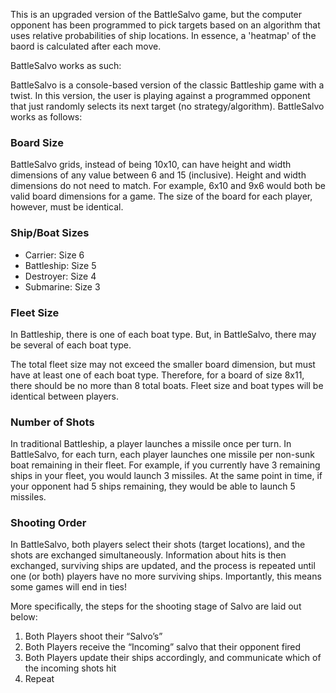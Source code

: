 This is an upgraded version of the BattleSalvo game, but the computer opponent has been programmed to pick targets based on an algorithm that uses relative probabilities of ship locations. In essence, a 'heatmap' of the baord is calculated after each move.

BattleSalvo works as such:

BattleSalvo is a console-based version of the classic Battleship game with a twist. In this version, the user is playing against a programmed opponent that just randomly selects its next target (no strategy/algorithm). BattleSalvo works as follows:

### Board Size

BattleSalvo grids, instead of being 10x10, can have height and width dimensions of any value between 6 and 15 (inclusive). Height and width dimensions do not need to match. For example, 6x10 and 9x6 would both be valid board dimensions for a game. The size of the board for each player, however, must be identical.

### Ship/Boat Sizes

- Carrier: Size 6
- Battleship: Size 5
- Destroyer: Size 4
- Submarine: Size 3

### Fleet Size

In Battleship, there is one of each boat type. But, in BattleSalvo, there may be several of each boat type.

The total fleet size may not exceed the smaller board dimension, but must have at least one of each boat type. Therefore, for a board of size 8x11, there should be no more than 8 total boats. Fleet size and boat types will be identical between players. 

### Number of Shots

In traditional Battleship, a player launches a missile once per turn. In BattleSalvo, for each turn, each player launches one missile per non-sunk boat remaining in their fleet.  For example, if you currently have 3 remaining ships in your fleet, you would launch 3 missiles. At the same point in time, if your opponent had 5 ships remaining, they would be able to launch 5 missiles.

### Shooting Order

In BattleSalvo, both players select their shots (target locations), and the shots are exchanged simultaneously. Information about hits is then exchanged, surviving ships are updated, and the process is repeated until one (or both) players have no more surviving ships. Importantly, this means some games will end in ties!

More specifically, the steps for the shooting stage of Salvo are laid out below:

1. Both Players shoot their “Salvo’s”
2. Both Players receive the “Incoming” salvo that their opponent fired
3. Both Players update their ships accordingly, and communicate which of the incoming shots hit
4. Repeat
